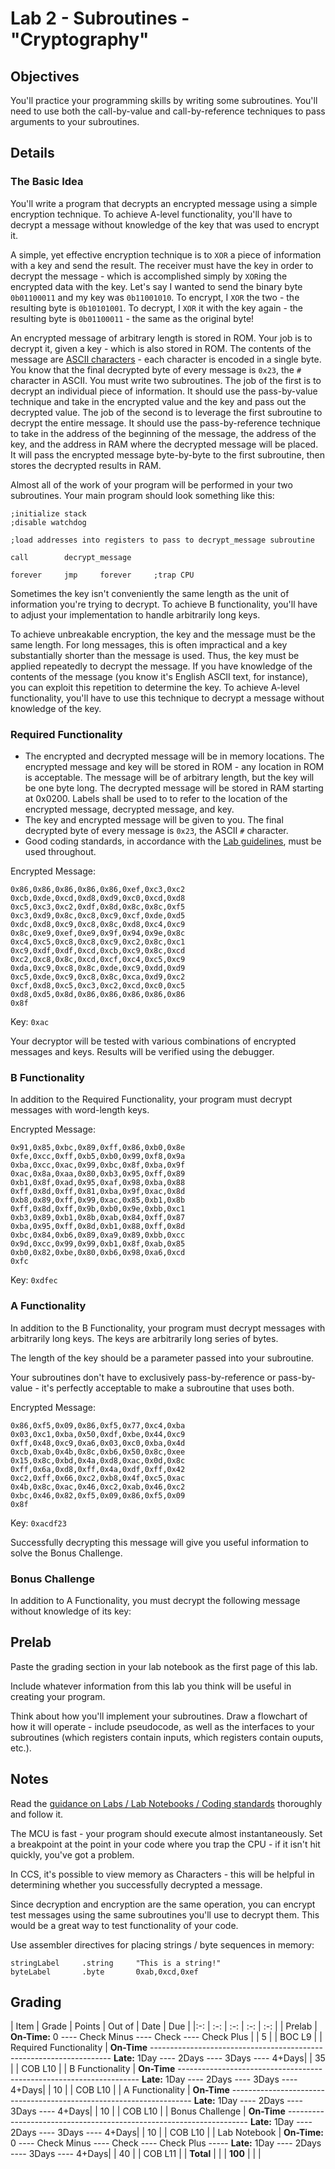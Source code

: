 # Lab 2 - Subroutines - "Cryptography"

## Objectives

You'll practice your programming skills by writing some subroutines.  You'll need to use both the call-by-value and call-by-reference techniques to pass arguments to your subroutines.

## Details

### The Basic Idea

You'll write a program that decrypts an encrypted message using a simple encryption technique.  To achieve A-level functionality, you'll have to decrypt a message without knowledge of the key that was used to encrypt it.

A simple, yet effective encryption technique is to ``XOR`` a piece of information with a key and send the result.  The receiver must have the key in order to decrypt the message - which is accomplished simply by `XOR`ing the encrypted data with the key.  Let's say I wanted to send the binary byte `0b01100011` and my key was `0b11001010`.  To encrypt, I `XOR` the two - the resulting byte is `0b10101001`.  To decrypt, I `XOR` it with the key again - the resulting byte is `0b01100011` - the same as the original byte!

An encrypted message of arbitrary length is stored in ROM.  Your job is to decrypt it, given a key - which is also stored in ROM.  The contents of the message are [ASCII characters](http://en.wikipedia.org/wiki/ASCII) - each character is encoded in a single byte.  You know that the final decrypted byte of every message is `0x23`, the `#` character in ASCII.  You must write two subroutines.  The job of the first is to decrypt an individual piece of information.  It should use the pass-by-value technique and take in the encrypted value and the key and pass out the decrypted value.  The job of the second is to leverage the first subroutine to decrypt the entire message.  It should use the pass-by-reference technique to take in the address of the beginning of the message, the address of the key, and the address in RAM where the decrypted message will be placed.  It will pass the encrypted message byte-by-byte to the first subroutine, then stores the decrypted results in RAM.

Almost all of the work of your program will be performed in your two subroutines.  Your main program should look something like this:
```
;initialize stack
;disable watchdog

;load addresses into registers to pass to decrypt_message subroutine

call        decrypt_message

forever     jmp     forever     ;trap CPU
```

Sometimes the key isn't conveniently the same length as the unit of information you're trying to decrypt.  To achieve B functionality, you'll have to adjust your implementation to handle arbitrarily long keys.

To achieve unbreakable encryption, the key and the message must be the same length.  For long messages, this is often impractical and a key substantially shorter than the message is used.  Thus, the key must be applied repeatedly to decrypt the message.  If you have knowledge of the contents of the message (you know it's English ASCII text, for instance), you can exploit this repetition to determine the key.  To achieve A-level functionality, you'll have to use this technique to decrypt a message without knowledge of the key.

### Required Functionality

- The encrypted and decrypted message will be in memory locations.  The encrypted message and key will be stored in ROM - any location in ROM is acceptable.  The message will be of arbitrary length, but the key will be one byte long.  The decrypted message will be stored in RAM starting at 0x0200.  Labels shall be used to to refer to the location of the encrypted message, decrypted message, and key.
- The key and encrypted message will be given to you.  The final decrypted byte of every message is `0x23`, the ASCII `#` character.
- Good coding standards, in accordance with the [Lab guidelines](/admin/labs.html), must be used throughout.

Encrypted Message:  
```
0x86,0x86,0x86,0x86,0x86,0xef,0xc3,0xc2
0xcb,0xde,0xcd,0xd8,0xd9,0xc0,0xcd,0xd8
0xc5,0xc3,0xc2,0xdf,0x8d,0x8c,0x8c,0xf5
0xc3,0xd9,0x8c,0xc8,0xc9,0xcf,0xde,0xd5
0xdc,0xd8,0xc9,0xc8,0x8c,0xd8,0xc4,0xc9
0x8c,0xe9,0xef,0xe9,0x9f,0x94,0x9e,0x8c
0xc4,0xc5,0xc8,0xc8,0xc9,0xc2,0x8c,0xc1
0xc9,0xdf,0xdf,0xcd,0xcb,0xc9,0x8c,0xcd
0xc2,0xc8,0x8c,0xcd,0xcf,0xc4,0xc5,0xc9
0xda,0xc9,0xc8,0x8c,0xde,0xc9,0xdd,0xd9
0xc5,0xde,0xc9,0xc8,0x8c,0xca,0xd9,0xc2
0xcf,0xd8,0xc5,0xc3,0xc2,0xcd,0xc0,0xc5
0xd8,0xd5,0x8d,0x86,0x86,0x86,0x86,0x86
0x8f
```

Key: `0xac`

Your decryptor will be tested with various combinations of encrypted messages and keys.  Results will be verified using the debugger.

### B Functionality

In addition to the Required Functionality, your program must decrypt messages with word-length keys.

Encrypted Message:  
```
0x91,0x85,0xbc,0x89,0xff,0x86,0xb0,0x8e
0xfe,0xcc,0xff,0xb5,0xb0,0x99,0xf8,0x9a
0xba,0xcc,0xac,0x99,0xbc,0x8f,0xba,0x9f
0xac,0x8a,0xaa,0x80,0xb3,0x95,0xff,0x89
0xb1,0x8f,0xad,0x95,0xaf,0x98,0xba,0x88
0xff,0x8d,0xff,0x81,0xba,0x9f,0xac,0x8d
0xb8,0x89,0xff,0x99,0xac,0x85,0xb1,0x8b
0xff,0x8d,0xff,0x9b,0xb0,0x9e,0xbb,0xc1
0xb3,0x89,0xb1,0x8b,0xab,0x84,0xff,0x87
0xba,0x95,0xff,0x8d,0xb1,0x88,0xff,0x8d
0xbc,0x84,0xb6,0x89,0xa9,0x89,0xbb,0xcc
0x9d,0xcc,0x99,0x99,0xb1,0x8f,0xab,0x85
0xb0,0x82,0xbe,0x80,0xb6,0x98,0xa6,0xcd
0xfc
```

Key: `0xdfec`  

### A Functionality

In addition to the B Functionality, your program must decrypt messages with arbitrarily long keys.  The keys are arbitrarily long series of bytes.

The length of the key should be a parameter passed into your subroutine.

Your subroutines don't have to exclusively pass-by-reference or pass-by-value - it's perfectly acceptable to make a subroutine that uses both.

Encrypted Message:  
```
0x86,0xf5,0x09,0x86,0xf5,0x77,0xc4,0xba
0x03,0xc1,0xba,0x50,0xdf,0xbe,0x44,0xc9
0xff,0x48,0xc9,0xa6,0x03,0xc0,0xba,0x4d
0xcb,0xab,0x4b,0x8c,0xb6,0x50,0x8c,0xee
0x15,0x8c,0xbd,0x4a,0xd8,0xac,0x0d,0x8c
0xff,0x6a,0xd8,0xff,0x4a,0xdf,0xff,0x42
0xc2,0xff,0x66,0xc2,0xb8,0x4f,0xc5,0xac
0x4b,0x8c,0xac,0x46,0xc2,0xab,0x46,0xc2
0xbc,0x46,0x82,0xf5,0x09,0x86,0xf5,0x09
0x8f
```

Key: `0xacdf23`

Successfully decrypting this message will give you useful information to solve the Bonus Challenge.

### Bonus Challenge

In addition to A Functionality, you must decrypt the following message without knowledge of its key:

## Prelab

Paste the grading section in your lab notebook as the first page of this lab.

Include whatever information from this lab you think will be useful in creating your program.

Think about how you'll implement your subroutines.  Draw a flowchart of how it will operate - include pseudocode, as well as the interfaces to your subroutines (which registers contain inputs, which registers contain ouputs, etc.).

## Notes

Read the [guidance on Labs / Lab Notebooks / Coding standards](/ECE382/notes/labs.html) thoroughly and follow it.

The MCU is fast - your program should execute almost instantaneously.  Set a breakpoint at the point in your code where you trap the CPU - if it isn't hit quickly, you've got a problem.

In CCS, it's possible to view memory as Characters - this will be helpful in determining whether you successfully decrypted a message.

Since decryption and encryption are the same operation, you can encrypt test messages using the same subroutines you'll use to decrypt them.  This would be a great way to test functionality of your code.

Use assembler directives for placing strings / byte sequences in memory:
```
stringLabel     .string     "This is a string!"
byteLabel       .byte       0xab,0xcd,0xef
```

## Grading

| Item | Grade | Points | Out of | Date | Due |
|:-: | :-: | :-: | :-: | :-: |
| Prelab | **On-Time:** 0 ---- Check Minus ---- Check ---- Check Plus | | 5 | | BOC L9 |
| Required Functionality | **On-Time** -------------------------------------------------------------------- **Late:** 1Day ---- 2Days ---- 3Days ---- 4+Days| | 35 | | COB L10 |
| B Functionality | **On-Time** -------------------------------------------------------------------- **Late:** 1Day ---- 2Days ---- 3Days ---- 4+Days| | 10 | | COB L10 |
| A Functionality | **On-Time** -------------------------------------------------------------------- **Late:** 1Day ---- 2Days ---- 3Days ---- 4+Days| | 10 | | COB L10 |
| Bonus Challenge | **On-Time** -------------------------------------------------------------------- **Late:** 1Day ---- 2Days ---- 3Days ---- 4+Days| | 10 | | COB L10 |
| Lab Notebook | **On-Time:** 0 ---- Check Minus ---- Check ---- Check Plus ----- **Late:** 1Day ---- 2Days ---- 3Days ---- 4+Days| | 40 | | COB L11 |
| **Total** | | | **100** | | |
